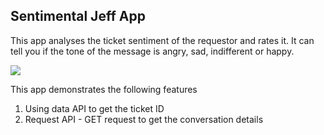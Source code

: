 ## Sentimental Jeff App


This app analyses the ticket sentiment of the requestor and rates it. It can tell you if the tone of the message is angry, sad, indifferent or happy.

![](/screenshots/appView.png)

This app demonstrates the following features

1. Using data API to get the ticket ID
2. Request API - GET request to get the conversation details